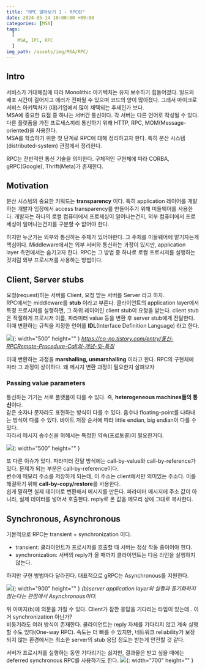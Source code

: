 ```yaml
---
title: "RPC 알아보기 1 - RPC란"
date: 2024-05-14 10:00:00 +09:00
categories: [MSA]
tags:
  [
    MSA, IPC, RPC
  ]
img_path: /assets/img/MSA/RPC/
---
```


## Intro
서비스가 거대해짐에 따라 Monolithic 아키텍처는 유지 보수하기 힘들어졌다. 빌드와 배포 시간이 길어지고 에러가 전파될 수 있으며 코드의 양이 많아졌다. 그래서 마이크로서비스 아키텍처가 (대)기업에서 많이 채택되는 추세인가 보다.<br>
MSA에 중요한 요점 중 하나는 서버간 통신이다. 각 서버는 다른 언어로 작성될 수 있다. 다른 플랫폼을 가진 프로세스끼리 통신하기 위해 HTTP, RPC, MOM(Message-oriented)을 사용한다. <br>
MSA를 학습하기 위한 첫 단계로 RPC에 대해 정리하고자 한다. 특히 분산 시스템(distributed-system) 관점에서 정리한다.

RPC는 전반적인 통신 기술을 의미한다. 구체적인 구현체에 따라 CORBA, gRPC(Google), Thrift(Meta)가 존재한다.<br>

## Motivation
분산 시스템의 중요한 키워드는 **transparency** 이다. 특히 application 레이어를 개발하는 개발자 입장에서 access transparency를 만들어주기 위해 미들웨어를 사용한다. 개발자는 하나의 로컬 컴퓨터에서 프로세싱이 일어나는건지, 외부 컴퓨터에서 프로세싱이 일어나는건지를 구분할 수 없어야 한다.<br>

하지만 누군가는 외부와 통신하는 주체가 있어야한다. 그 주체를 미들웨어에 맡기자는게 핵심이다. Middleware에서는 외부 서버와 통신하는 과정이 있지만, application layer 측면에서는 숨기고자 한다. RPC는 그 방법 중 하나로 로컬 프로시저를 실행하는 것처럼 외부 프로시저를 사용하는 방법이다.

## Client, Server stubs
요청(request)하는 서버를 Client, 요청 받는 서버를 Server 라고 하자.<br>
RPC에서는 middleware를 **stub** 이라고 부른다. 클라이언트의 application layer에서 특정 프로시저를 실행하면, 그 하위 레이어인 client stub이 요청을 받는다.
client stub은 적절하게 프로시저 이름, 파라미터 value 등을 변환 후 server stub에게 전달한다. 이때 변환하는 규칙을 지정한 언어를 **IDL**(Interface Definition Language) 라고 한다.

![](1.png){: width="500" height="" }
_https://co-no.tistory.com/entry/통신-RPCRemote-Procedure-Call의-개념-및-특징_

이때 변환하는 과정을 **marshalling, unmarshalling** 이라고 한다. RPC의 구현체에 따라 그 과정이 상이하다.
왜 메시지 변환 과정이 필요한지 살펴보자

### Passing value parameters
통신하는 기기는 서로 플랫폼이 다를 수 있다. 즉, **heterogeneous machines들의 통신**이다.<br>
같은 숫자나 문자라도 표현하는 방식이 다를 수 있다. 음수나 floating-point를 나타내는 방식이 다를 수 있다. 바이트 저장 순서에 따라 little endian, big endian이 다를 수 있다.<br>
따라서 메시지 송수신을 위해서는 특정한 약속(프로토콜)이 필요한거다.

![](2.png){: width="500" height="" }

또 다른 이슈가 있다. 파라미터 전달 방식에는 call-by-value와 call-by-reference가 있다. 문제가 되는 부분은 call-by-reference이다.<br>
변수에 메모리 주소를 저장하게 되는데, 이 주소는 client에서만 의미있는 주소다. 이를 해결하기 위해 **call-by-copy/restore**를 사용한다.<br>
쉽게 말하면 실제 데이터로 변환해서 메시지를 만든다. 파라미터 메시지에 주소 값이 아니라, 실제 데이터를 넣어서 호출한다. reply로 온 값을 메모리 상에 그대로 복사한다.

## Synchronous, Asynchronous
기본적으로 RPC는 transient + synchronization 이다.<br>
- transient: 클라이언트가 프로시저를 호출할 때 서버는 정상 작동 중이어야 한다.
- synchronization: 서버의 reply가 올 때까지 클라이언트는 다음 라인을 실행하지 않는다.

하지만 구현 방법마다 달라진다. 대표적으로 gRPC는 Asynchronous를 지원한다.

![](3.png){: width="900" height="" }
_(b)server application layer의 실행과 동기화하지 않는다는 관점에서 Asynchronous이다._

위 이미지(b)에 의문을 가질 수 있다. Client가 잠깐 응답을 기다리는 타임이 있는데.. 이거 synchronization 아닌가?<br>
비동기라도 여러 방식이 존재한다. 클라이언트는 reply 자체를 기다리지 않고 계속 실행할 수도 있다(One-way RPC). 속도는 더 빠를 수 있지만, 네트워크 reliability가 보장되지 않는 환경에서는 최소한 server의 stub 응답 정도는 받는게 안전할 것 같다.

서버가 프로시저를 실행하는 동안 기다리기는 싫지만, 결과물은 받고 싶을 때에는 deferred synchronous RPC를 사용하기도 한다.
![](4.png){: width="700" height="" }

